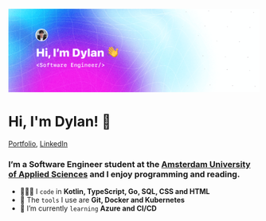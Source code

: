 ![banner](./banner.png)

# Hi, I'm Dylan! 👋

[Portfolio](https://dylanwe.com), [LinkedIn](https://www.linkedin.com/in/dylan-weijgertze/)

### I’m a Software Engineer student at the [Amsterdam University of Applied Sciences](https://www.hva.nl/) and I enjoy programming and reading.


- 🧑🏻‍💻 I `code` in **Kotlin, TypeScript, Go, SQL, CSS and HTML**
- 🎨 The `tools` I use are **Git, Docker and Kubernetes**
- 🌱 I’m currently `learning` **Azure and CI/CD**
